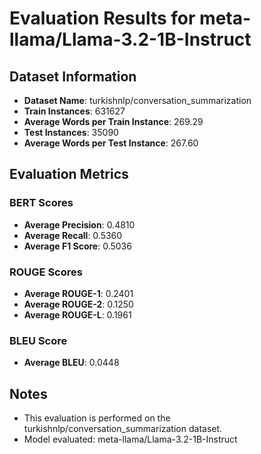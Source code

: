 
# Evaluation Results for meta-llama/Llama-3.2-1B-Instruct

## Dataset Information
- **Dataset Name**: turkishnlp/conversation_summarization
- **Train Instances**: 631627
- **Average Words per Train Instance**: 269.29
- **Test Instances**: 35090
- **Average Words per Test Instance**: 267.60

## Evaluation Metrics
### BERT Scores
- **Average Precision**: 0.4810
- **Average Recall**: 0.5360
- **Average F1 Score**: 0.5036

### ROUGE Scores
- **Average ROUGE-1**: 0.2401
- **Average ROUGE-2**: 0.1250
- **Average ROUGE-L**: 0.1961

### BLEU Score
- **Average BLEU**: 0.0448

## Notes
- This evaluation is performed on the turkishnlp/conversation_summarization dataset.
- Model evaluated: meta-llama/Llama-3.2-1B-Instruct
